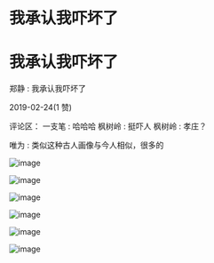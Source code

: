 # 我承认我吓坏了

# 我承认我吓坏了

郑静 : 我承认我吓坏了

2019-02-24(1 赞)

评论区： 一支笔 : 哈哈哈 枫树岭 : 挺吓人 枫树岭 : 孝庄？

唯为 : 类似这种古人画像与今人相似，很多的

![image](img/Image_245.png)

![image](img/Image_0011.png)

![image](img/Image_0021.png)

![image](img/Image_0031.png)

![image](img/Image_0041.png)

![image](img/Image_0051.png)